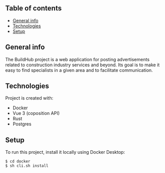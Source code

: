 ## Table of contents
* [General info](#general-info)
* [Technologies](#technologies)
* [Setup](#setup)

## General info
The BuildHub project is a web application for posting advertisements related to construction industry services and beyond. Its goal is to make it easy to find specialists in a given area and to facilitate communication.
	
## Technologies
Project is created with:
* Docker
* Vue 3 (coposition API)
* Rust
* Postgres
	
## Setup
To run this project, install it locally using Docker Desktop:

```
$ cd docker
$ sh cli.sh install
```